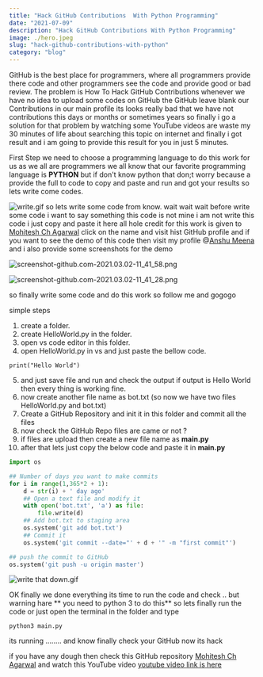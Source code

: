 ```yaml
---
title: "Hack GitHub Contributions  With Python Programming"
date: "2021-07-09"
description: "Hack GitHub Contributions With Python Programming"
image: ./hero.jpeg
slug: "hack-github-contributions-with-python"
category: "blog"
---
```


GitHub is the best place for programmers, where all programmers provide there code and other programmers see the code and provide good or bad review. The problem is How To Hack GitHub Contributions whenever we have no idea to upload some codes on GitHub the GitHub leave blank our Contributions in our main profile its looks really bad that we have not contributions this days or months or sometimes years so finally i go a solution for that problem by watching some YouTube videos are waste my 30 minutes of life about searching this topic on internet and finally i got result and i am going to provide this result for you in just 5 minutes.

First Step we need to choose a programming language to do this work for us as we all are programmers we all know that our favorite programming language is **PYTHON** but if don't know python that don;t worry because a provide the full to code to copy and paste and run and got your results so lets write come codes.

![write.gif](https://cdn.hashnode.com/res/hashnode/image/upload/v1614668499405/I4_M9uwyJ.gif)
so lets write some code from know.
wait wait wait before write some code i want to say something this code is not mine i am not write this code i just copy and paste it here all hole credit for this work is given to [Mohitesh Ch Agarwal](https://github.com/mohitesh07) click on the name and visit hist GitHub profile and if you want to see the demo of this code then visit my profile @[Anshu Meena](https://github.com/anshumeena1947) and i also provide some screenshots for the demo

![screenshot-github.com-2021.03.02-11_41_58.png](https://cdn.hashnode.com/res/hashnode/image/upload/v1614668779582/MhLaB9e3e.png)

![screenshot-github.com-2021.03.02-11_41_28.png](https://cdn.hashnode.com/res/hashnode/image/upload/v1614668786696/8pfjxlXDL.png)

so finally write some code and do this work so follow me and gogogo

simple steps

1. create a folder.
2. create HelloWorld.py in the folder.
3. open vs code editor in this folder.
4. open HelloWorld.py in vs and just paste the bellow code.

```
print("Hello World")
```

5. and just save file and run and check the output if output is Hello World then every thing is working fine.
6. now create another file name as bot.txt
   (so now we have two files HelloWorld.py and bot.txt)
7. Create a GitHub Repository and init it in this folder and commit all the files
8. now check the GitHub Repo files are came or not ?
9. if files are upload then create a new file name as **main.py**
10. after that lets just copy the below code and paste it in **main.py**

```python
import os

## Number of days you want to make commits
for i in range(1,365*2 + 1):
    d = str(i) + ' day ago'
    ## Open a text file and modify it
    with open('bot.txt', 'a') as file:
        file.write(d)
    ## Add bot.txt to staging area
    os.system('git add bot.txt')
    ## Commit it
    os.system('git commit --date="' + d + '" -m "first commit"')

## push the commit to GitHub
os.system('git push -u origin master')

```

![write that down.gif](https://cdn.hashnode.com/res/hashnode/image/upload/v1614669387028/UWULmKiUy.gif)

OK finally we done everything its time to run the code and check .. but warning hare ** you need to python 3 to do this** so lets finally run the code or just open the terminal in the folder and type

```
python3 main.py
```

its running ........ and know finally check your GitHub now its hack

if you have any dough then check this GitHub repository [Mohitesh Ch Agarwal](https://github.com/mohitesh07/github-hack) and watch this YouTube video [youtube video link is here](https://www.youtube.com/watch?v=gGHLcr3CQos)
